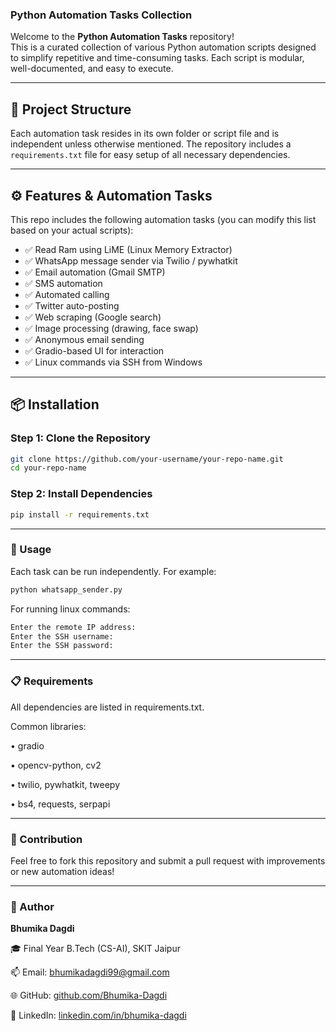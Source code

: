 ### **Python Automation Tasks Collection**

Welcome to the **Python Automation Tasks** repository!  
This is a curated collection of various Python automation scripts designed to simplify repetitive and time-consuming tasks. Each script is modular, well-documented, and easy to execute.

---

## 📂 Project Structure

Each automation task resides in its own folder or script file and is independent unless otherwise mentioned. The repository includes a `requirements.txt` file for easy setup of all necessary dependencies.

---

## ⚙️ Features & Automation Tasks

This repo includes the following automation tasks (you can modify this list based on your actual scripts):

- ✅ Read Ram using LiME (Linux Memory Extractor)
- ✅ WhatsApp message sender via Twilio / pywhatkit
- ✅ Email automation (Gmail SMTP)
- ✅ SMS automation
- ✅ Automated calling
- ✅ Twitter auto-posting
- ✅ Web scraping (Google search)
- ✅ Image processing (drawing, face swap)
- ✅ Anonymous email sending
- ✅ Gradio-based UI for interaction
- ✅ Linux commands via SSH from Windows

---

## 📦 Installation

### Step 1: Clone the Repository

```bash
git clone https://github.com/your-username/your-repo-name.git
cd your-repo-name
```

### Step 2: Install Dependencies
```bash
pip install -r requirements.txt
```

---

### 🧪 Usage

Each task can be run independently. For example:
```bash
python whatsapp_sender.py
```

For running linux commands:
```bash
Enter the remote IP address: 
Enter the SSH username: 
Enter the SSH password:
```

---

### 📋 Requirements

All dependencies are listed in requirements.txt.

Common libraries:

• gradio

• opencv-python, cv2

• twilio, pywhatkit, tweepy

• bs4, requests, serpapi


---

### 🙌 Contribution

Feel free to fork this repository and submit a pull request with improvements or new automation ideas!

---

### 👤 Author

**Bhumika Dagdi**

🎓 Final Year B.Tech (CS-AI), SKIT Jaipur

📫 Email: bhumikadagdi99@gmail.com

🌐 GitHub: [github.com/Bhumika-Dagdi](https://github.com/Bhumika-Dagdi)

🔗 LinkedIn: [linkedin.com/in/bhumika-dagdi](https://linkedin.com/in/bhumika-dagdi)

